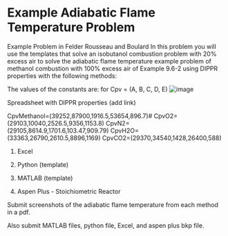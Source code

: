 # Example Adiabatic Flame Temperature Problem
Example Problem in Felder Rousseau and Boulard
In this problem you will use the templates that solve an isobutanol combustion problem with 20% excess air to solve the adiabatic flame temperature example problem of methanol combustion with 100% excess air of Example 9.6-2 using DIPPR properties with the following methods:

The values of the constants are: for Cpv = (A, B, C, D, E) 
![image](https://user-images.githubusercontent.com/66313108/176957783-786f1f1b-d240-4008-9591-1d428648b7f5.png)

Spreadsheet with DIPPR properties (add link)  

CpvMethanol=(39252,87900,1916.5,53654,896.7)#
CpvO2=(29103,10040,2526.5,9356,1153.8)
CpvN2=(29105,8614.9,1701.6,103.47,909.79)
CpvH2O=(33363,26790,2610.5,8896,1169)
CpvCO2=(29370,34540,1428,26400,588)

1. Excel

2. Python (template)

3. MATLAB (template)

4. Aspen Plus - Stoichiometric Reactor

Submit screenshots of the adiabatic flame temperature from each method in a pdf. 

Also submit MATLAB files, python file, Excel, and aspen plus bkp file. 
